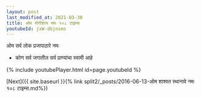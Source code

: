 ```yaml
---
layout: post
last_modified_at: 2021-03-30
title: ओम योगीशाय नमः १०८ टाइम्स
youtubeId: jxW-dGjnsms
---
```

 
 
 ओम सर्व लोक प्रजापाठारे नमः  
 
 -  कोण सर्व जगातील सर्व प्राण्यांचा स्वामी आहे 
 
  
 
  
 
 
 
 
 
 


{% include youtubePlayer.html id=page.youtubeId %}
 
[Next]({{ site.baseurl }}{% link  split2/_posts/2016-06-13-ओम शाश्वत स्थानावे नमः १०८ टाइम्स.md%})
 
